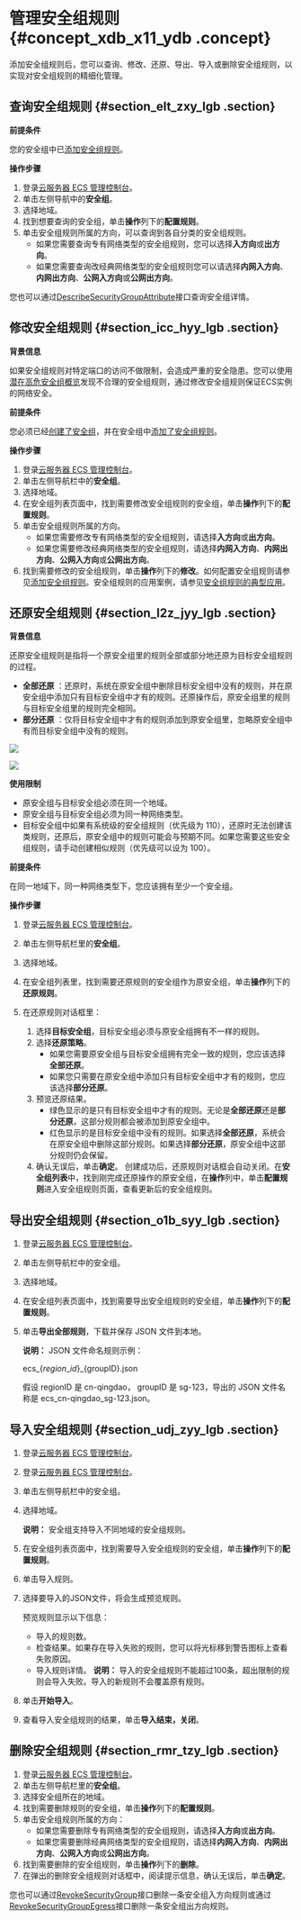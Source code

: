 # 管理安全组规则 {#concept_xdb_x11_ydb .concept}

添加安全组规则后，您可以查询、修改、还原、导出、导入或删除安全组规则，以实现对安全组规则的精细化管理。

## 查询安全组规则 {#section_elt_zxy_lgb .section}

**前提条件**

您的安全组中已[添加安全组规则](intl.zh-CN/安全/安全组/添加安全组规则.md#)。

**操作步骤**

1.  登录[云服务器 ECS 管理控制台](https://ecs.console.aliyun.com/#/home)。
2.  单击左侧导航中的**安全组**。
3.  选择地域。
4.  找到想要查询的安全组，单击**操作**列下的**配置规则**。
5.  单击安全组规则所属的方向，可以查询到各自分类的安全组规则。
    -   如果您需要查询专有网络类型的安全组规则，您可以选择**入方向**或**出方向**。
    -   如果您需要查询改经典网络类型的安全组规则您可以请选择**内网入方向**、**内网出方向**、**公网入方向**或**公网出方向**。

您也可以通过[DescribeSecurityGroupAttribute](../../../../../intl.zh-CN/API参考/安全组/DescribeSecurityGroupAttribute.md#)接口查询安全组详情。

## 修改安全组规则 {#section_icc_hyy_lgb .section}

**背景信息**

如果安全组规则对特定端口的访问不做限制，会造成严重的安全隐患。您可以使用[潜在高危安全组概览](intl.zh-CN/最佳实践/安全/查看潜在高危安全组概览.md#)发现不合理的安全组规则，通过修改安全组规则保证ECS实例的网络安全。

**前提条件**

您必须已经[创建了安全组](intl.zh-CN/安全/安全组/创建安全组.md#)，并在安全组中[添加了安全组规则](intl.zh-CN/安全/安全组/添加安全组规则.md#)。

**操作步骤**

1.  登录[云服务器 ECS 管理控制台](https://ecs.console.aliyun.com/#/home)。
2.  单击左侧导航栏中的**安全组**。
3.  选择地域。
4.  在安全组列表页面中，找到需要修改安全组规则的安全组，单击**操作**列下的**配置规则**。
5.  单击安全组规则所属的方向。
    -   如果您需要修改专有网络类型的安全组规则，请选择**入方向**或**出方向**。
    -   如果您需要修改经典网络类型的安全组规则，请选择**内网入方向**、**内网出方向**、**公网入方向**或**公网出方向**。
6.  找到需要修改的安全组规则，单击**操作**列下的**修改**。如何配置安全组规则请参见[添加安全组规则](intl.zh-CN/安全/安全组/添加安全组规则.md#ul_vpc_qwz_xdb)。安全组规则的应用案例，请参见[安全组规则的典型应用](intl.zh-CN/隐藏/新架构后需要隐藏的文档汇总/安全/安全组规则的典型应用.md#)。

## 还原安全组规则 {#section_l2z_jyy_lgb .section}

**背景信息**

还原安全组规则是指将一个原安全组里的规则全部或部分地还原为目标安全组规则的过程。

-   **全部还原** ：还原时，系统在原安全组中删除目标安全组中没有的规则，并在原安全组中添加只有目标安全组中才有的规则。还原操作后，原安全组里的规则与目标安全组里的规则完全相同。
-   **部分还原** ：仅将目标安全组中才有的规则添加到原安全组里，忽略原安全组中有而目标安全组中没有的规则。

![](http://static-aliyun-doc.oss-cn-hangzhou.aliyuncs.com/assets/img/9721/155376497339614_zh-CN.png)

![](http://static-aliyun-doc.oss-cn-hangzhou.aliyuncs.com/assets/img/9721/155376497339615_zh-CN.png)

**使用限制**

-   原安全组与目标安全组必须在同一个地域。
-   原安全组与目标安全组必须为同一种网络类型。
-   目标安全组中如果有系统级的安全组规则（优先级为 110），还原时无法创建该类规则，还原后，原安全组中的规则可能会与预期不同。如果您需要这些安全组规则，请手动创建相似规则（优先级可以设为 100）。

**前提条件**

在同一地域下，同一种网络类型下，您应该拥有至少一个安全组。

**操作步骤**

1.  登录[云服务器 ECS 管理控制台](https://ecs.console.aliyun.com/#/home)。
2.  单击左侧导航栏里的**安全组**。
3.  选择地域。
4.  在安全组列表里，找到需要还原规则的安全组作为原安全组，单击**操作**列下的**还原规则**。
5.  在还原规则对话框里：

    1.  选择**目标安全组**，目标安全组必须与原安全组拥有不一样的规则。
    2.  选择**还原策略**。
        -   如果您需要原安全组与目标安全组拥有完全一致的规则，您应该选择**全部还原**。
        -   如果您只需要在原安全组中添加只有目标安全组中才有的规则，您应该选择**部分还原**。
    3.  预览还原结果。
        -   绿色显示的是只有目标安全组中才有的规则。无论是**全部还原**还是**部分还原**，这部分规则都会被添加到原安全组中。
        -   红色显示的是目标安全组中没有的规则。如果选择**全部还原**，系统会在原安全组中删除这部分规则。如果选择**部分还原**，原安全组中这部分规则仍会保留。
    4.  确认无误后，单击**确定**。
    创建成功后，还原规则对话框会自动关闭。在**安全组列表**中，找到刚完成还原操作的原安全组，在**操作**列中，单击**配置规则**进入安全组规则页面，查看更新后的安全组规则。


## 导出安全组规则 {#section_o1b_syy_lgb .section}

1.  登录[云服务器 ECS 管理控制台](https://ecs.console.aliyun.com/?spm=a2c4g.11186623.2.11.bbdc2e95uqPijv#/home)。
2.  单击左侧导航栏中的安全组。
3.  选择地域。
4.  在安全组列表页面中，找到需要导出安全组规则的安全组，单击**操作**列下的**配置规则**。
5.  单击**导出全部规则**，下载并保存 JSON 文件到本地。

    **说明：** JSON 文件命名规则示例：

    ecs\_$\{region\_id\}\_$\{groupID\}.json

    假设 regionID 是 cn-qingdao， groupID 是 sg-123，导出的 JSON 文件名称是 ecs\_cn-qingdao\_sg-123.json。


## 导入安全组规则 {#section_udj_zyy_lgb .section}

1.  登录[云服务器 ECS 管理控制台](https://ecs.console.aliyun.com/#/home)。
2.  登录[云服务器 ECS 管理控制台](https://partners-intl.aliyun.com/login-required#/ecs)。
3.  单击左侧导航栏中的安全组。
4.  选择地域。

    **说明：** 安全组支持导入不同地域的安全组规则。

5.  在安全组列表页面中，找到需要导入安全组规则的安全组，单击**操作**列下的**配置规则**。
6.  单击导入规则。
7.  选择要导入的JSON文件，将会生成预览规则。

    预览规则显示以下信息：

    -   导入的规则数。
    -   检查结果。如果存在导入失败的规则，您可以将光标移到警告图标上查看失败原因。
    -   导入规则详情。
    **说明：** 导入的安全组规则不能超过100条，超出限制的规则会导入失败。导入的新规则不会覆盖原有规则。

8.  单击**开始导入**。
9.  查看导入安全组规则的结果，单击**导入结束，关闭**。

## 删除安全组规则 {#section_rmr_tzy_lgb .section}

1.  登录[云服务器 ECS 管理控制台](https://ecs.console.aliyun.com/#/home)。
2.  单击左侧导航栏里的**安全组**。
3.  选择安全组所在的地域。
4.  找到需要删除规则的安全组，单击**操作**列下的**配置规则**。
5.  单击安全组规则所属的方向：
    -   如果您需要删除专有网络类型的安全组规则，请选择**入方向**或**出方向**。
    -   如果您需要删除经典网络类型的安全组规则，请选择**内网入方向**、**内网出方向**、**公网入方向**或**公网出方向**。
6.  找到需要删除的安全组规则，单击**操作**列下的**删除**。
7.  在弹出的删除安全组规则对话框中，阅读提示信息，确认无误后，单击**确定**。

您也可以通过[RevokeSecurityGroup](../../../../../intl.zh-CN/API参考/安全组/RevokeSecurityGroup.md#)接口删除一条安全组入方向规则或通过[RevokeSecurityGroupEgress](../../../../../intl.zh-CN/API参考/安全组/RevokeSecurityGroupEgress.md#)接口删除一条安全组出方向规则。

